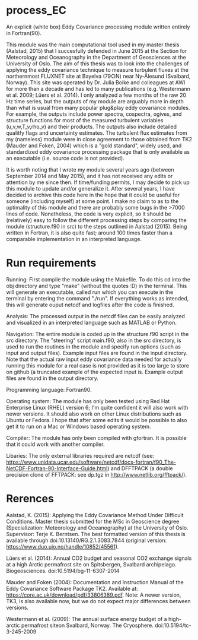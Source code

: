 # process_EC
An explicit (white box) Eddy Covariance processing module written entirely in Fortran(90). 

This module was the main computational tool used in my master thesis (Aalstad, 2015) that I succesfully defended in June 2015 at the Section for Meteorology and Oceanography in the Department of Geosciences at the University of Oslo. The aim of this thesis was to look into the challenges of applying the eddy covariance technique to measure turbulent fluxes at the northernmost FLUXNET site at Bayelva (79○N) near Ny-Ålesund (Svalbard, Norway). This site was operated by Dr. Julia Boike and colleagues at AWI for more than a decade and has led to many publications (e.g. Westermann et al. 2009; Lüers et al. 2014). I only analyzed a few months of the raw 20 Hz time series, but the outputs of my module are arguably more in depth than what is usual from many popular plug&play eddy covariance modules. For example, the outputs include power spectra, cospectra, ogives, and structure functions for most of the measured turbulent variables (u,v,w,T_v,rho_v) and their products. The outputs also include detailed qualitfy flags and uncertainty estimates. The turbulent flux estimates from my (nameless) module were in close agreement to those obtained from TK2 (Mauder and Foken, 2004) which is a "gold standard", widely used, and standardized eddy covariance processing package that is only available as an executable (i.e. source code is not provided).

It is worth noting that I wrote my module several years ago (between September 2014 and May 2015), and it has not received any edits or attention by me since then. If time/funding permits, I may decide to pick up this module to update and/or generalize it. After several years, I have decided to archive this code here in the hope that it could be useful for someone (including myself) at some point. I make no claim to as to the optimality of this module and there are probably some bugs in the >7000 lines of code. Nonetheless, the code is very explicit, so it should be (relatively) easy to follow the different processing steps by comparing the module (structure.f90 in src) to the steps outlined in Aalstad (2015). Being written in Fortran, it is also quite fast; around 100 times faster than a comparable implementation in an interpreted language. 

# Run requirements

Running: First compile the module using the Makefile. To do this cd into the obj directory and type "make" (without the quotes :D) in the terminal. This will generate an executable, called run which you can execute in the terminal by entering the command "./run". If everything works as intended, this will generate ouput netcdf and logfiles after the code is finished. 

Analysis: The processed output in the netcdf files can be easily analyzed and visualized in an interpreted language such as MATLAB or Python.

Navigation: The entire module is coded up in the structure.f90 script in the src directory. The "steering" script main.f90, also in the src directory, is used to run the routines in the module and specify run options (such as input and output files). Example input files are found in the input directory. Note that the actual raw input eddy covariance data needed for actually running this module for a real case is not provided as it is too large to store on github (a truncated example of the expected input is. Example output files are found in the output directory. 

Programming language: Fortran90.

Operating system: The module has only been tested using Red Hat Enterprise Linux (RHEL) version 6; I'm quite confident it will also work with newer versions. It should also work on other Linux distributions such as Ubuntu or Fedora. I hope that after some edits it would be possible to also get it to run on a Mac or Windows based operating system. 

Compiler: The module has only been compiled with gfortran. It is possible that it could work with another compiler.

Libaries: The only external libraries required are netcdf (see: https://www.unidata.ucar.edu/software/netcdf/docs-fortran/f90_The-NetCDF-Fortran-90-Interface-Guide.html) and DFFTPACK (a double precision clone of FFTPACK: see dp.tgz in http://www.netlib.org/fftpack/). 


# Rerences

Aalstad, K. (2015): Applying the Eddy Covariance Method Under Difficult Conditions. Master thesis submitted for the MSc in Geoscience degree (Specialization: Meteorology and Oceanography) at the University of Oslo. Supervisor: Terje K. Berntsen. The best formatted version of this thesis is available through doi:10.13140/RG.2.1.3083.7844 (original version: https://www.duo.uio.no/handle/10852/45561). 

Lüers et al. (2014): Annual CO2 budget and seasonal CO2 exchange signals at a high Arctic permafrost site on Spitsbergen, Svalbard archipelago. Biogeosciences. doi:10.5194/bg-11-6307-2014

Mauder and Foken (2004): Documentation and Instruction Manual of the Eddy Covariance Software Package TK2. Available at: https://core.ac.uk/download/pdf/33806389.pdf. Note: A newer version, TK3, is also available now, but we do not expect major differences between versions.

Westermann et al. (2009): The annual surface energy budget of a high-arctic permafrost siteon Svalbard, Norway. The Cryosphere. doi:10.5194/tc-3-245-2009
